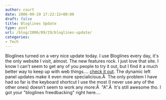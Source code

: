 ```yaml
---
author: court
date: 2006-09-29 17:22:12+00:00
draft: false
title: Bloglines Update
type: post
url: /blog/2006/09/29/bloglines-update/
categories:
- Tech
---
```


Bloglines turned on a very nice update today.  I use Bloglines every day, it's the only website I visit, almost.  The new features rock.  I just love that site.  I know I can't seem to get any of you people to try it out, but I find it a much better way to keep up with web things....  [check it out](http://www.bloglines.com).  The dynamic left panel updates make it even more specialicious.Â  The only problem I have had so far is the keyboard shortcut I use the most (I never use any of the other ones) doesn't seem to work any more:Â  "A".Â  It's still awesome tho.
I got your "bloglines freedbacking" right here....
